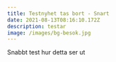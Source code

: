 ```yaml
---
title: Testnyhet tas bort - Snart
date: 2021-08-13T08:16:10.172Z
description: testar
image: /images/bg-besok.jpg
---
```

Snabbt test hur detta ser ut